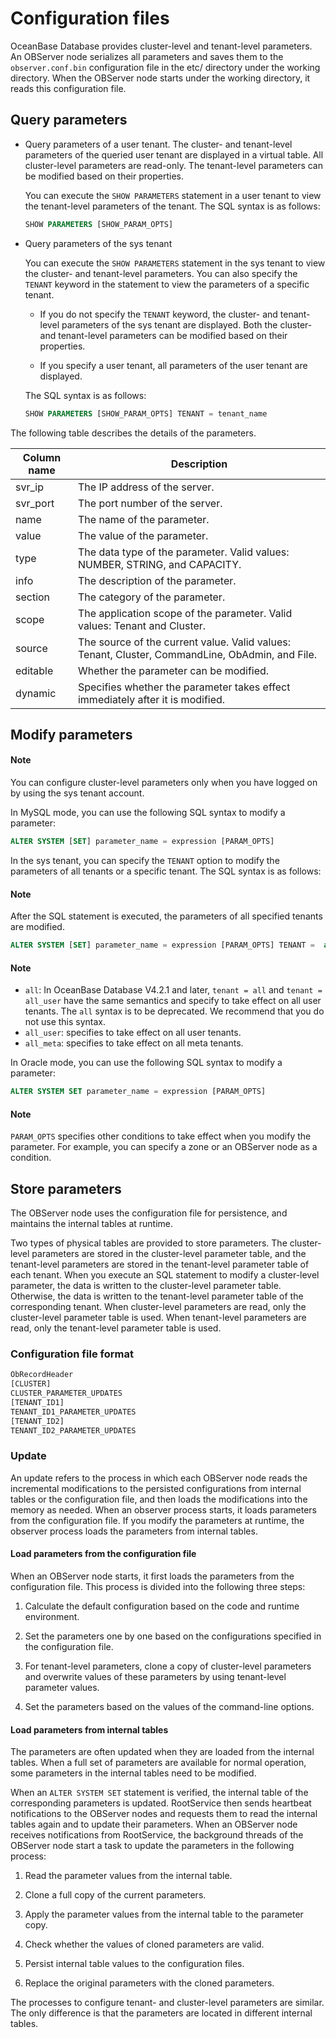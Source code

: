 # Configuration files

OceanBase Database provides cluster-level and tenant-level parameters. An OBServer node serializes all parameters and saves them to the `observer.conf.bin` configuration file in the etc/ directory under the working directory. When the OBServer node starts under the working directory, it reads this configuration file.

## Query parameters

* Query parameters of a user tenant. The cluster- and tenant-level parameters of the queried user tenant are displayed in a virtual table. All cluster-level parameters are read-only. The tenant-level parameters can be modified based on their properties.

   You can execute the `SHOW PARAMETERS` statement in a user tenant to view the tenant-level parameters of the tenant. The SQL syntax is as follows:

   ```sql
   SHOW PARAMETERS [SHOW_PARAM_OPTS]
   ```

* Query parameters of the sys tenant

   You can execute the `SHOW PARAMETERS` statement in the sys tenant to view the cluster- and tenant-level parameters. You can also specify the `TENANT` keyword in the statement to view the parameters of a specific tenant.
   * If you do not specify the `TENANT` keyword, the cluster- and tenant-level parameters of the sys tenant are displayed. Both the cluster- and tenant-level parameters can be modified based on their properties.

   * If you specify a user tenant, all parameters of the user tenant are displayed.

   The SQL syntax is as follows:

   ```sql
   SHOW PARAMETERS [SHOW_PARAM_OPTS] TENANT = tenant_name
   ```

The following table describes the details of the parameters.

| Column name | Description |
|----------|------------------------------------------------------|
| svr_ip | The IP address of the server. |
| svr_port | The port number of the server. |
| name | The name of the parameter. |
| value | The value of the parameter. |
| type | The data type of the parameter. Valid values: NUMBER, STRING, and CAPACITY. |
| info | The description of the parameter. |
| section | The category of the parameter. |
| scope | The application scope of the parameter. Valid values: Tenant and Cluster. |
| source | The source of the current value. Valid values: Tenant, Cluster, CommandLine, ObAdmin, and File. |
| editable | Whether the parameter can be modified. |
| dynamic | Specifies whether the parameter takes effect immediately after it is modified. |

## Modify parameters

  <main id="notice" type='explain'>
    <h4>Note</h4>
    <p>You can configure cluster-level parameters only when you have logged on by using the sys tenant account. </p>
  </main>

In MySQL mode, you can use the following SQL syntax to modify a parameter:

```sql
ALTER SYSTEM [SET] parameter_name = expression [PARAM_OPTS]
```

In the sys tenant, you can specify the `TENANT` option to modify the parameters of all tenants or a specific tenant. The SQL syntax is as follows:

  <main id="notice" type='explain'>
    <h4>Note</h4>
    <p>After the SQL statement is executed, the parameters of all specified tenants are modified. </p>
  </main>

```sql
ALTER SYSTEM [SET] parameter_name = expression [PARAM_OPTS] TENANT =  all|all_user|all_meta|tenant_name
```
<main id="notice" type='explain'>
  <h4>Note</h4>
  <ul><li><code>all</code>: In OceanBase Database V4.2.1 and later, <code>tenant = all</code> and <code>tenant = all_user</code> have the same semantics and specify to take effect on all user tenants. The <code>all</code> syntax is to be deprecated. We recommend that you do not use this syntax.   </li><li> <code>all_user</code>: specifies to take effect on all user tenants. </li><li><code>all_meta</code>: specifies to take effect on all meta tenants.  </li></ul>
</main>

In Oracle mode, you can use the following SQL syntax to modify a parameter:

```sql
ALTER SYSTEM SET parameter_name = expression [PARAM_OPTS]
```

  <main id="notice" type='explain'>
    <h4>Note</h4>
    <p><code>PARAM_OPTS</code> specifies other conditions to take effect when you modify the parameter. For example, you can specify a zone or an OBServer node as a condition. </p>
  </main>

## Store parameters

The OBServer node uses the configuration file for persistence, and maintains the internal tables at runtime.

Two types of physical tables are provided to store parameters. The cluster-level parameters are stored in the cluster-level parameter table, and the tenant-level parameters are stored in the tenant-level parameter table of each tenant. When you execute an SQL statement to modify a cluster-level parameter, the data is written to the cluster-level parameter table. Otherwise, the data is written to the tenant-level parameter table of the corresponding tenant. When cluster-level parameters are read, only the cluster-level parameter table is used. When tenant-level parameters are read, only the tenant-level parameter table is used.

### Configuration file format

```javascript
ObRecordHeader
[CLUSTER]
CLUSTER_PARAMETER_UPDATES
[TENANT_ID1]
TENANT_ID1_PARAMETER_UPDATES
[TENANT_ID2]
TENANT_ID2_PARAMETER_UPDATES
```

### Update

An update refers to the process in which each OBServer node reads the incremental modifications to the persisted configurations from internal tables or the configuration file, and then loads the modifications into the memory as needed. When an observer process starts, it loads parameters from the configuration file. If you modify the parameters at runtime, the observer process loads the parameters from internal tables.

#### **Load parameters from the configuration file**

When an OBServer node starts, it first loads the parameters from the configuration file. This process is divided into the following three steps:

1. Calculate the default configuration based on the code and runtime environment.

2. Set the parameters one by one based on the configurations specified in the configuration file.

3. For tenant-level parameters, clone a copy of cluster-level parameters and overwrite values of these parameters by using tenant-level parameter values.

4. Set the parameters based on the values of the command-line options.

#### **Load parameters from internal tables**

The parameters are often updated when they are loaded from the internal tables. When a full set of parameters are available for normal operation, some parameters in the internal tables need to be modified.

When an `ALTER SYSTEM SET` statement is verified, the internal table of the corresponding parameters is updated. RootService then sends heartbeat notifications to the OBServer nodes and requests them to read the internal tables again and to update their parameters. When an OBServer node receives notifications from RootService, the background threads of the OBServer node start a task to update the parameters in the following process:

1. Read the parameter values from the internal table.

2. Clone a full copy of the current parameters.

3. Apply the parameter values from the internal table to the parameter copy.

4. Check whether the values of cloned parameters are valid.

5. Persist internal table values to the configuration files.

6. Replace the original parameters with the cloned parameters.

The processes to configure tenant- and cluster-level parameters are similar. The only difference is that the parameters are located in different internal tables.
